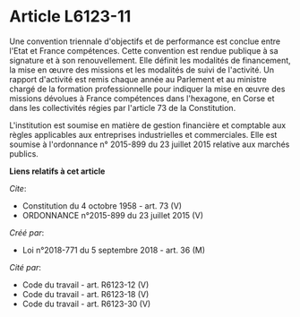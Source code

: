 # Article L6123-11

Une convention triennale d'objectifs et de performance est conclue entre l'Etat et France compétences. Cette convention est
rendue publique à sa signature et à son renouvellement. Elle définit les modalités de financement, la mise en œuvre des
missions et les modalités de suivi de l'activité. Un rapport d'activité est remis chaque année au Parlement et au ministre
chargé de la formation professionnelle pour indiquer la mise en œuvre des missions dévolues à France compétences dans
l'hexagone, en Corse et dans les collectivités régies par l'article 73 de la Constitution. 

L'institution est soumise en matière de gestion financière et comptable aux règles applicables aux entreprises industrielles
et commerciales. Elle est soumise à l'ordonnance n° 2015-899 du 23 juillet 2015 relative aux marchés publics.

**Liens relatifs à cet article**

_Cite_:

  - Constitution du 4 octobre 1958 - art. 73 (V)
  - ORDONNANCE n°2015-899 du 23 juillet 2015 (V)

_Créé par_:

  - Loi n°2018-771 du 5 septembre 2018 - art. 36 (M)

_Cité par_:

  - Code du travail - art. R6123-12 (V)
  - Code du travail - art. R6123-18 (V)
  - Code du travail - art. R6123-30 (V)

